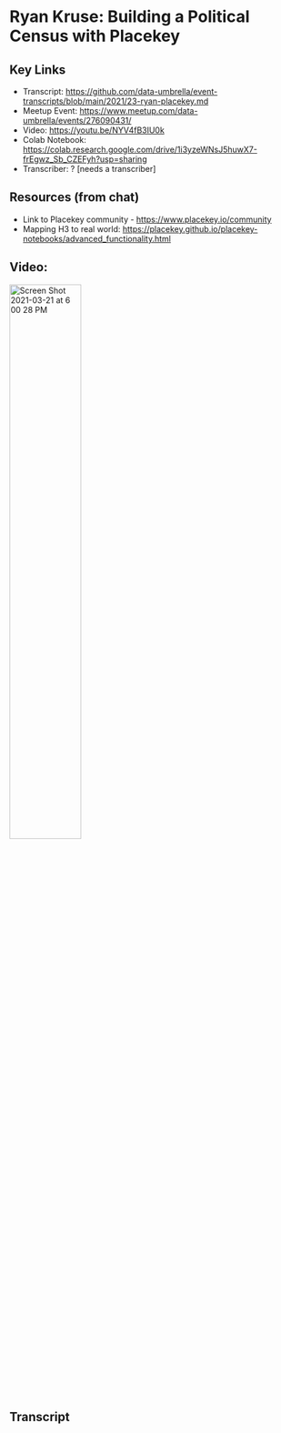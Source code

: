
# Ryan Kruse:  Building a Political Census with Placekey

## Key Links
- Transcript:  https://github.com/data-umbrella/event-transcripts/blob/main/2021/23-ryan-placekey.md
- Meetup Event:  https://www.meetup.com/data-umbrella/events/276090431/
- Video:   https://youtu.be/NYV4fB3IU0k
- Colab Notebook: https://colab.research.google.com/drive/1i3yzeWNsJ5huwX7-frEgwz_Sb_CZEFyh?usp=sharing  
- Transcriber:  ? [needs a transcriber]

## Resources (from chat)
- Link to Placekey community - https://www.placekey.io/community
- Mapping H3 to real world: https://placekey.github.io/placekey-notebooks/advanced_functionality.html

## Video: 

<img  alt="Screen Shot 2021-03-21 at 6 00 28 PM" src="https://user-images.githubusercontent.com/43222117/111922309-75f62280-8a6f-11eb-8cb3-c29b5978b181.png" width="50%">

## Transcript


